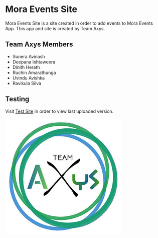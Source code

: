 # Mora Events Site

Mora Events Site is a site created in order to add events to Mora Events App.
This app and site is created by Team Axys.

## Team Axys Members

- Sunera Avinash
- Deepana Ishtaweera
- Dinith Herath
- Ruchin Amarathunga
- Uvindu Avishka
- Ravikula Silva

## Testing

Visit [Test Site](https://kdsuneraavinash.000webhostapp.com) in order to view last uploaded version.

![Axys Logo](/images/axys_logo.jpg)
